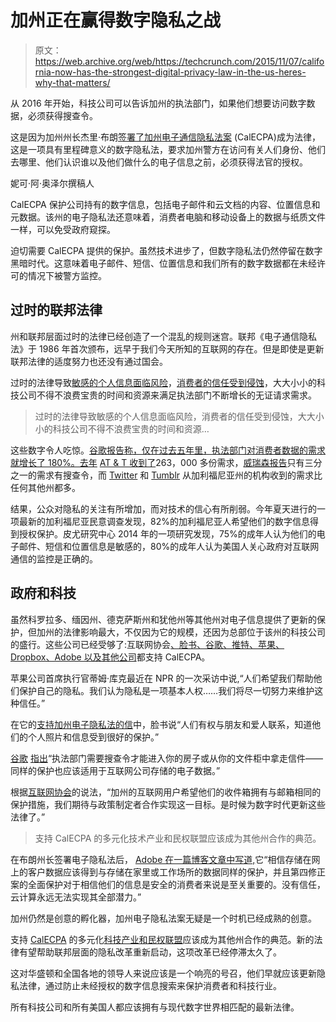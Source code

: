 # 加州正在赢得数字隐私之战 

> 原文：<https://web.archive.org/web/https://techcrunch.com/2015/11/07/california-now-has-the-strongest-digital-privacy-law-in-the-us-heres-why-that-matters/>

从 2016 年开始，科技公司可以告诉加州的执法部门，如果他们想要访问数字数据，必须获得搜查令。

这是因为加州州长杰里·布朗[签署了](https://web.archive.org/web/20221204192944/https://www.aclunc.org/news/landmark-victory-digital-privacy-gov-brown-signs-california-electronic-communications-privacy)[加州电子通信隐私法案](https://web.archive.org/web/20221204192944/https://www.aclunc.org/our-work/legislation/calecpa) (CalECPA)成为法律，这是一项具有里程碑意义的数字隐私法，要求加州警方在访问有关人们身份、他们去哪里、他们认识谁以及他们做什么的电子信息之前，必须获得法官的授权。

妮可·阿·奥泽尔撰稿人

CalECPA 保护公司持有的数字信息，包括电子邮件和云文档的内容、位置信息和元数据。该州的电子隐私法还意味着，消费者电脑和移动设备上的数据与纸质文件一样，可以免受政府窥探。

迫切需要 CalECPA 提供的保护。虽然技术进步了，但数字隐私法仍然停留在数字黑暗时代。这意味着电子邮件、短信、位置信息和我们所有的数字数据都在未经许可的情况下被警方监控。

## 过时的联邦法律

州和联邦层面过时的法律已经创造了一个混乱的规则迷宫。联邦《电子通信隐私法》于 1986 年首次颁布，远早于我们今天所知的互联网的存在。但是即使是更新联邦法律的适度努力也还没有通过国会。

过时的法律导致[敏感的个人信息面临风险](https://web.archive.org/web/20221204192944/https://www.aclunc.org/publications/metadata-piecing-together-privacy-solution)，[消费者的信任受到侵蚀](https://web.archive.org/web/20221204192944/http://www.pewinternet.org/2014/11/12/public-privacy-perceptions/)，大大小小的科技公司不得不浪费宝贵的时间和资源来满足执法部门不断增长的无证请求需求。

> 过时的法律导致敏感的个人信息面临风险，消费者的信任受到侵蚀，大大小小的科技公司不得不浪费宝贵的时间和资源…

这些数字令人吃惊。[谷歌报告称，仅在过去五年里，执法部门对消费者数据的需求就增长了 180%。去年](https://web.archive.org/web/20221204192944/https://www.google.com/transparencyreport/userdatarequests/US/) [AT & T 收到了](https://web.archive.org/web/20221204192944/http://about.att.com/content/csr/home/frequently-requested-info/governance/transparencyreport.html)263，000 多份需求，[威瑞森报告](https://web.archive.org/web/20221204192944/http://transparency.verizon.com/us-report)只有三分之一的需求有搜查令，而 [Twitter](https://web.archive.org/web/20221204192944/https://transparency.twitter.com/information-requests/2015/jan-jun) 和 [Tumblr](https://web.archive.org/web/20221204192944/http://static.tumblr.com/zyubucd/WxYntnnks/transparencyreport2015a_final.pdf) 从加利福尼亚州的机构收到的需求比任何其他州都多。

结果，公众对隐私的关注有所增加，而对技术的信心有所削弱。今年夏天进行的一项最新的加利福尼亚民意调查发现，82%的加利福尼亚人希望他们的数字信息得到授权保护。皮尤研究中心 2014 年的一项研究发现，75%的成年人认为他们的电子邮件、短信和位置信息是敏感的，80%的成年人认为美国人关心政府对互联网通信的监控是正确的。

## 政府和科技

虽然科罗拉多、缅因州、德克萨斯州和犹他州等其他州对电子信息提供了更新的保护，但加州的法律影响最大，不仅因为它的规模，还因为总部位于该州的科技公司的盛行。这些公司已经受够了:互联网协会[、脸书、谷歌、推特、苹果、Dropbox、Adobe 以及其他公司](https://web.archive.org/web/20221204192944/http://internetassociation.org/)都支持 CalECPA。

苹果公司首席执行官蒂姆·库克最近在 NPR 的一次采访中说,“人们希望我们帮助他们保护自己的隐私。我们认为隐私是一项基本人权……我们将尽一切努力来维护这种信任。”

在它的[支持加州电子隐私法的信](https://web.archive.org/web/20221204192944/https://www.eff.org/document/facebook-sb-178-support-letter)中，脸书说“人们有权与朋友和爱人联系，知道他们的个人照片和信息受到很好的保护。”

[谷歌](https://web.archive.org/web/20221204192944/https://takeaction.withgoogle.com/page/s/progress-on-cal-ecpa) [指出](https://web.archive.org/web/20221204192944/http://sd11.senate.ca.gov/news/2015-02-09-tech-industry-stands-sen-leno-modernize-digital-privacy-protections)“执法部门需要搜查令才能进入你的房子或从你的文件柜中拿走信件——同样的保护也应该适用于互联网公司存储的电子数据。”

根据[互联网协会](https://web.archive.org/web/20221204192944/http://internetassociation.org/020915cal-ecpa/)的说法，“加州的互联网用户希望他们的收件箱拥有与邮箱相同的保护措施，我们期待与政策制定者合作实现这一目标。是时候为数字时代更新这些法律了。”

> 支持 CalECPA 的多元化技术产业和民权联盟应该成为其他州合作的典范。

在布朗州长签署电子隐私法后， [Adobe 在一篇博客文章中写道,](https://web.archive.org/web/20221204192944/http://blogs.adobe.com/policy/2015/10/09/calecpa-pushes-electronic-privacy-rights-into-spotlight-congressional-action-needed/)它“相信存储在网上的客户数据应该得到与存储在家里或工作场所的数据同样的保护，并且第四修正案的全面保护对于相信他们的信息是安全的消费者来说是至关重要的。没有信任，云计算永远无法实现其全部潜力。”

加州仍然是创意的孵化器，加州电子隐私法案无疑是一个时机已经成熟的创意。

支持 [CalECPA](https://web.archive.org/web/20221204192944/https://www.eff.org/cases/californias-electronic-communications-privacy-act-calecpa) 的多元化[科技产业和民权联盟](https://web.archive.org/web/20221204192944/https://www.aclunc.org/our-work/legislation/calecpa)应该成为其他州合作的典范。新的法律有望帮助联邦层面的隐私改革重新启动，这项改革已经停滞太久了。

这对华盛顿和全国各地的领导人来说应该是一个响亮的号召，他们早就应该更新隐私法律，通过防止未经授权的数字信息搜索来保护消费者和科技行业。

所有科技公司和所有美国人都应该拥有与现代数字世界相匹配的最新法律。